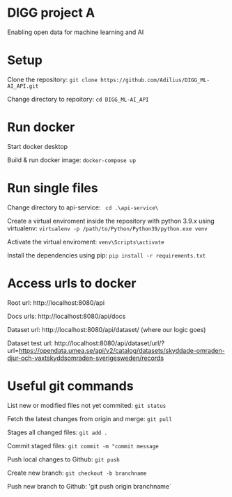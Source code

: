 # DIGG project A
Enabling open data for machine learning and AI

# Setup
Clone the repository: `git clone https://github.com/Adilius/DIGG_ML-AI_API.git`

Change directory to repoitory: `cd DIGG_ML-AI_API`

# Run docker

Start docker desktop

Build & run docker image: `docker-compose up`

# Run single files

Change directory to api-service: ` cd .\api-service\`

Create a virtual enviroment inside the repository with python 3.9.x using virtualenv: `virtualenv -p /path/to/Python/Python39/python.exe venv`

Activate the virtual enviroment: `venv\Scripts\activate`

Install the dependencies using pip: `pip install -r requirements.txt`


# Access urls to docker

Root url: http://localhost:8080/api

Docs urls: http://localhost:8080/api/docs

Dataset url: http://localhost:8080/api/dataset/ (where our logic goes)

Dataset test url: http://localhost:8080/api/dataset/url/?url=https://opendata.umea.se/api/v2/catalog/datasets/skyddade-omraden-djur-och-vaxtskyddsomraden-sverigesweden/records

# Useful git commands
List new or modified files not yet commited: `git status`

Fetch the latest changes from origin and merge: `git pull`

Stages all changed files: `git add .`

Commit staged files: `git commit -m "commit message`

Push local changes to Github: `git push`

Create new branch: `git checkout -b branchname`

Push new branch to Github: 'git push origin branchname`
